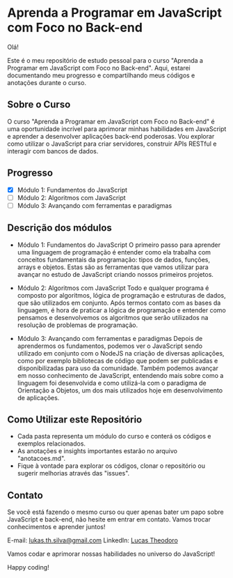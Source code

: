 # Aprenda a Programar em JavaScript com Foco no Back-end

Olá!

Este é o meu repositório de estudo pessoal para o curso "Aprenda a Programar em JavaScript com Foco no Back-end". Aqui, estarei documentando meu progresso e compartilhando meus códigos e anotações durante o curso.

## Sobre o Curso

O curso "Aprenda a Programar em JavaScript com Foco no Back-end" é uma oportunidade incrível para aprimorar minhas habilidades em JavaScript e aprender a desenvolver aplicações back-end poderosas. Vou explorar como utilizar o JavaScript para criar servidores, construir APIs RESTful e interagir com bancos de dados.

## Progresso

- [x] Módulo 1: Fundamentos do JavaScript
- [ ] Módulo 2: Algoritmos com JavaScript
- [ ] Módulo 3: Avançando com ferramentas e paradigmas

## Descrição dos módulos

- Módulo 1: Fundamentos do JavaScript
  O primeiro passo para aprender uma linguagem de programação é entender como ela trabalha com conceitos fundamentais da programação: tipos de dados, funções, arrays e objetos. Estas são as ferramentas que vamos utilizar para avançar no estudo de JavaScript criando nossos primeiros projetos.

- Módulo 2: Algoritmos com JavaScript
  Todo e qualquer programa é composto por algoritmos, lógica de programação e estruturas de dados, que são utilizados em conjunto. Após termos contato com as bases da linguagem, é hora de praticar a lógica de programação e entender como pensamos e desenvolvemos os algoritmos que serão utilizados na resolução de problemas de programação.

- Módulo 3: Avançando com ferramentas e paradigmas
  Depois de aprendermos os fundamentos, podemos ver o JavaScript sendo utilizado em conjunto com o NodeJS na criação de diversas aplicações, como por exemplo bibliotecas de código que podem ser publicadas e disponibilizadas para uso da comunidade. Também podemos avançar em nosso conhecimento de JavaScript, entendendo mais sobre como a linguagem foi desenvolvida e como utilizá-la com o paradigma de Orientação a Objetos, um dos mais utilizados hoje em desenvolvimento de aplicações.


## Como Utilizar este Repositório

- Cada pasta representa um módulo do curso e conterá os códigos e exemplos relacionados.
- As anotações e insights importantes estarão no arquivo "anotacoes.md".
- Fique à vontade para explorar os códigos, clonar o repositório ou sugerir melhorias através das "issues".

## Contato

Se você está fazendo o mesmo curso ou quer apenas bater um papo sobre JavaScript e back-end, não hesite em entrar em contato. Vamos trocar conhecimentos e aprender juntos!

E-mail: lukas.th.silva@gmail.com
LinkedIn: [Lucas Theodoro](https://www.linkedin.com/in/lucas-theodoro-ti/)

Vamos codar e aprimorar nossas habilidades no universo do JavaScript!

Happy coding!
